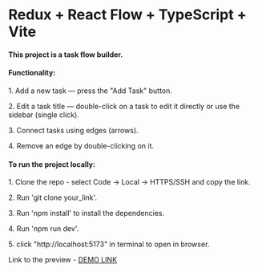 # Redux + React Flow + TypeScript + Vite

<h4>This project is a task flow builder.</h4>

<h4>Functionality:</h4>

<p>1. Add a new task — press the "Add Task" button.</p>
<p>2. Edit a task title — double-click on a task to edit it directly or use the sidebar (single click).</p>
<p>3. Connect tasks using edges (arrows).</p>
<p>4. Remove an edge by double-clicking on it.</p>

<h4>To run the project locally:</h4>

<p>1. Clone the repo - select Code -> Local -> HTTPS/SSH and copy the link.</p>
<p>2. Run 'git clone your_link'.</p>
<p>3. Run 'npm install' to install the dependencies.</p>
<p>4. Run 'npm run dev'.</p>
<p>5. click "http://localhost:5173" in terminal to open in browser.</p>

Link to the preview - [DEMO LINK](https://task-flow-builder.netlify.app/)

